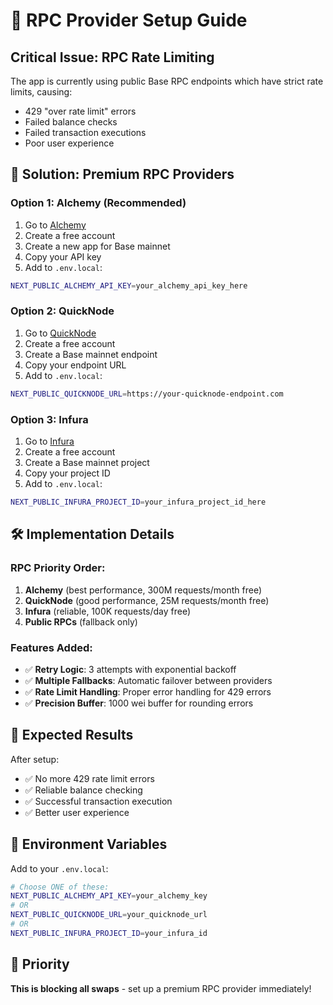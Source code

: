 # 🚀 RPC Provider Setup Guide

## Critical Issue: RPC Rate Limiting

The app is currently using public Base RPC endpoints which have strict rate limits, causing:
- 429 "over rate limit" errors
- Failed balance checks
- Failed transaction executions
- Poor user experience

## 🔧 Solution: Premium RPC Providers

### Option 1: Alchemy (Recommended)
1. Go to [Alchemy](https://www.alchemy.com/)
2. Create a free account
3. Create a new app for Base mainnet
4. Copy your API key
5. Add to `.env.local`:
```bash
NEXT_PUBLIC_ALCHEMY_API_KEY=your_alchemy_api_key_here
```

### Option 2: QuickNode
1. Go to [QuickNode](https://www.quicknode.com/)
2. Create a free account
3. Create a Base mainnet endpoint
4. Copy your endpoint URL
5. Add to `.env.local`:
```bash
NEXT_PUBLIC_QUICKNODE_URL=https://your-quicknode-endpoint.com
```

### Option 3: Infura
1. Go to [Infura](https://infura.io/)
2. Create a free account
3. Create a Base mainnet project
4. Copy your project ID
5. Add to `.env.local`:
```bash
NEXT_PUBLIC_INFURA_PROJECT_ID=your_infura_project_id_here
```

## 🛠️ Implementation Details

### RPC Priority Order:
1. **Alchemy** (best performance, 300M requests/month free)
2. **QuickNode** (good performance, 25M requests/month free)
3. **Infura** (reliable, 100K requests/day free)
4. **Public RPCs** (fallback only)

### Features Added:
- ✅ **Retry Logic**: 3 attempts with exponential backoff
- ✅ **Multiple Fallbacks**: Automatic failover between providers
- ✅ **Rate Limit Handling**: Proper error handling for 429 errors
- ✅ **Precision Buffer**: 1000 wei buffer for rounding errors

## 🎯 Expected Results

After setup:
- ✅ No more 429 rate limit errors
- ✅ Reliable balance checking
- ✅ Successful transaction execution
- ✅ Better user experience

## 📝 Environment Variables

Add to your `.env.local`:
```bash
# Choose ONE of these:
NEXT_PUBLIC_ALCHEMY_API_KEY=your_alchemy_key
# OR
NEXT_PUBLIC_QUICKNODE_URL=your_quicknode_url
# OR
NEXT_PUBLIC_INFURA_PROJECT_ID=your_infura_id
```

## 🚨 Priority

**This is blocking all swaps** - set up a premium RPC provider immediately! 
